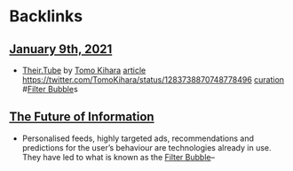 
# Backlinks
## [January 9th, 2021](<January 9th, 2021.md>)
-  [Their.Tube](<Their.Tube.md>) by [Tomo Kihara](<Tomo Kihara.md>) [article](https://foundation.mozilla.org/en/blog/step-inside-someone-elses-youtube-bubble/) https://twitter.com/TomoKihara/status/1283738870748778496 [curation](<curation.md>) #[Filter Bubble](<Filter Bubble.md>)s

## [The Future of Information](<The Future of Information.md>)
- Personalised feeds, highly targeted ads, recommendations and predictions for the user’s behaviour are technologies already in use. They have led to what is known as the [Filter Bubble](<Filter Bubble.md>)–

